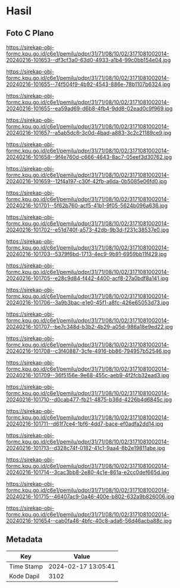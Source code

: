 # Hasil

## Foto C Plano

https://sirekap-obj-formc.kpu.go.id/c6e1/pemilu/pdpr/31/71/08/10/02/3171081002014-20240216-101653--df3cf3a0-63d0-4933-a1b4-99c0bb154e04.jpg

https://sirekap-obj-formc.kpu.go.id/c6e1/pemilu/pdpr/31/71/08/10/02/3171081002014-20240216-101655--74f504f9-4b92-4543-886e-78b1107b6324.jpg

https://sirekap-obj-formc.kpu.go.id/c6e1/pemilu/pdpr/31/71/08/10/02/3171081002014-20240216-101655--ea59ad69-d6b8-4fb4-9dd8-02ead0c9f969.jpg

https://sirekap-obj-formc.kpu.go.id/c6e1/pemilu/pdpr/31/71/08/10/02/3171081002014-20240216-101657--a5ab5dc6-3c0d-4bad-a883-3c2c21189ce9.jpg

https://sirekap-obj-formc.kpu.go.id/c6e1/pemilu/pdpr/31/71/08/10/02/3171081002014-20240216-101658--9f4e760d-c666-4643-8ac7-05eef3d30762.jpg

https://sirekap-obj-formc.kpu.go.id/c6e1/pemilu/pdpr/31/71/08/10/02/3171081002014-20240216-101659--12f4a197-c30f-42fb-a6da-0b5085e06fd0.jpg

https://sirekap-obj-formc.kpu.go.id/c6e1/pemilu/pdpr/31/71/08/10/02/3171081002014-20240216-101701--5f62b760-acf5-41b1-9f05-5624b096a636.jpg

https://sirekap-obj-formc.kpu.go.id/c6e1/pemilu/pdpr/31/71/08/10/02/3171081002014-20240216-101702--e51d740f-a573-42db-9b3d-f231c38537e0.jpg

https://sirekap-obj-formc.kpu.go.id/c6e1/pemilu/pdpr/31/71/08/10/02/3171081002014-20240216-101703--5379f6bd-1713-4ec9-9b91-6959bb11f429.jpg

https://sirekap-obj-formc.kpu.go.id/c6e1/pemilu/pdpr/31/71/08/10/02/3171081002014-20240216-101705--e28c9d84-f442-4400-acf8-27a0bdf8a141.jpg

https://sirekap-obj-formc.kpu.go.id/c6e1/pemilu/pdpr/31/71/08/10/02/3171081002014-20240216-101706--3a9b3bac-e1e0-45f1-a8fc-426e65053d73.jpg

https://sirekap-obj-formc.kpu.go.id/c6e1/pemilu/pdpr/31/71/08/10/02/3171081002014-20240216-101707--be7c348d-b3b2-4b29-a05d-986a18e9ed22.jpg

https://sirekap-obj-formc.kpu.go.id/c6e1/pemilu/pdpr/31/71/08/10/02/3171081002014-20240216-101708--c3f40887-3cfe-4916-bb86-794957b52546.jpg

https://sirekap-obj-formc.kpu.go.id/c6e1/pemilu/pdpr/31/71/08/10/02/3171081002014-20240216-101709--36f5156e-9e68-455c-aeb9-4f2fcb32ead3.jpg

https://sirekap-obj-formc.kpu.go.id/c6e1/pemilu/pdpr/31/71/08/10/02/3171081002014-20240216-101710--d0cab477-fb21-4875-b36d-4226b4d6845c.jpg

https://sirekap-obj-formc.kpu.go.id/c6e1/pemilu/pdpr/31/71/08/10/02/3171081002014-20240216-101711--d61f7ce4-1bf6-4dd7-bace-ef0adfa2dd14.jpg

https://sirekap-obj-formc.kpu.go.id/c6e1/pemilu/pdpr/31/71/08/10/02/3171081002014-20240216-101713--d328c74f-0182-41c1-9aa4-6b2e19811abe.jpg

https://sirekap-obj-formc.kpu.go.id/c6e1/pemilu/pdpr/31/71/08/10/02/3171081002014-20240216-101714--3cac3bb8-2e80-4c1e-861a-e2cc0def665d.jpg

https://sirekap-obj-formc.kpu.go.id/c6e1/pemilu/pdpr/31/71/08/10/02/3171081002014-20240216-101715--46407ac9-0a46-400e-b802-632a9b826006.jpg

https://sirekap-obj-formc.kpu.go.id/c6e1/pemilu/pdpr/31/71/08/10/02/3171081002014-20240216-101654--cab0fa46-4bfc-40c8-ada6-56d46acba88c.jpg


## Metadata

| Key        | Value               |
| ---------- | ------------------- |
| Time Stamp | 2024-02-17 13:05:41 |
| Kode Dapil | 3102                |



